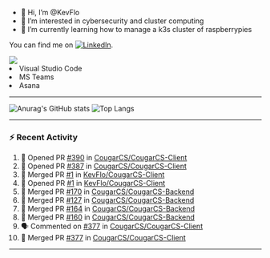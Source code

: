- 👋 Hi, I’m @KevFlo
- 👀 I’m interested in cybersecurity and cluster computing
- 🌱 I’m currently learning how to manage a k3s cluster of raspberrypies


You can find me on [![LinkedIn][3.2]][3].

<!-- Icons -->

[3.2]: https://i.imgur.com/IwuydvD.png (LinkedIn icon without padding)

<!-- Links to your social media accounts -->

[3]: https://www.linkedin.com/in/flores-kevin/


<a>
    <img src="https://img.shields.io/badge/-Commonly%20Used%20Tools-lightgrey ">
    <li>Visual Studio Code</li> <li>MS Teams</li> <li>Asana</li>
</a>



---

![Anurag's GitHub stats](https://github-readme-stats-kevflo.vercel.app/api?username=KevFlo&count_private=true&hide=stars&show_icons=true&theme=nord)
![Top Langs](https://github-readme-stats-kevflo.vercel.app/api/top-langs/?username=KevFlo&langs_count=5&show_icons=true&theme=nord)

---

### :zap: Recent Activity

<!--START_SECTION:activity-->
1. 💪 Opened PR [#390](https://github.com/CougarCS/CougarCS-Client/pull/390) in [CougarCS/CougarCS-Client](https://github.com/CougarCS/CougarCS-Client)
2. 💪 Opened PR [#387](https://github.com/CougarCS/CougarCS-Client/pull/387) in [CougarCS/CougarCS-Client](https://github.com/CougarCS/CougarCS-Client)
3. 🎉 Merged PR [#1](https://github.com/KevFlo/CougarCS-Client/pull/1) in [KevFlo/CougarCS-Client](https://github.com/KevFlo/CougarCS-Client)
4. 💪 Opened PR [#1](https://github.com/KevFlo/CougarCS-Client/pull/1) in [KevFlo/CougarCS-Client](https://github.com/KevFlo/CougarCS-Client)
5. 🎉 Merged PR [#170](https://github.com/CougarCS/CougarCS-Backend/pull/170) in [CougarCS/CougarCS-Backend](https://github.com/CougarCS/CougarCS-Backend)
6. 🎉 Merged PR [#127](https://github.com/CougarCS/CougarCS-Backend/pull/127) in [CougarCS/CougarCS-Backend](https://github.com/CougarCS/CougarCS-Backend)
7. 🎉 Merged PR [#164](https://github.com/CougarCS/CougarCS-Backend/pull/164) in [CougarCS/CougarCS-Backend](https://github.com/CougarCS/CougarCS-Backend)
8. 🎉 Merged PR [#160](https://github.com/CougarCS/CougarCS-Backend/pull/160) in [CougarCS/CougarCS-Backend](https://github.com/CougarCS/CougarCS-Backend)
9. 🗣 Commented on [#377](https://github.com/CougarCS/CougarCS-Client/issues/377) in [CougarCS/CougarCS-Client](https://github.com/CougarCS/CougarCS-Client)
10. 🎉 Merged PR [#377](https://github.com/CougarCS/CougarCS-Client/pull/377) in [CougarCS/CougarCS-Client](https://github.com/CougarCS/CougarCS-Client)
<!--END_SECTION:activity-->

---
<!---
KevFlo/KevFlo is a ✨ special ✨ repository because its `README.md` (this file) appears on your GitHub profile.
You can click the Preview link to take a look at your changes.
--->
